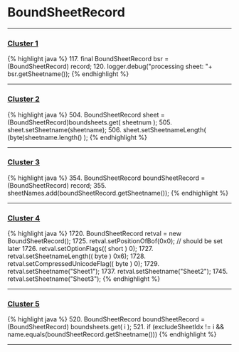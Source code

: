 # BoundSheetRecord

***

### [Cluster 1](./1)
{% highlight java %}
117. final BoundSheetRecord bsr = (BoundSheetRecord) record;
120.     logger.debug("processing sheet: "+ bsr.getSheetname());
{% endhighlight %}

***

### [Cluster 2](./2)
{% highlight java %}
504. BoundSheetRecord sheet = (BoundSheetRecord)boundsheets.get( sheetnum );
505. sheet.setSheetname(sheetname);
506. sheet.setSheetnameLength( (byte)sheetname.length() );
{% endhighlight %}

***

### [Cluster 3](./3)
{% highlight java %}
354. BoundSheetRecord boundSheetRecord = (BoundSheetRecord) record;
355. sheetNames.add(boundSheetRecord.getSheetname());
{% endhighlight %}

***

### [Cluster 4](./4)
{% highlight java %}
1720. BoundSheetRecord retval = new BoundSheetRecord();
1725.         retval.setPositionOfBof(0x0);   // should be set later
1726.         retval.setOptionFlags(( short ) 0);
1727.         retval.setSheetnameLength(( byte ) 0x6);
1728.         retval.setCompressedUnicodeFlag(( byte ) 0);
1729.         retval.setSheetname("Sheet1");
1737.         retval.setSheetname("Sheet2");
1745.         retval.setSheetname("Sheet3");
{% endhighlight %}

***

### [Cluster 5](./5)
{% highlight java %}
520. BoundSheetRecord boundSheetRecord = (BoundSheetRecord) boundsheets.get( i );
521. if (excludeSheetIdx != i && name.equals(boundSheetRecord.getSheetname()))
{% endhighlight %}

***

